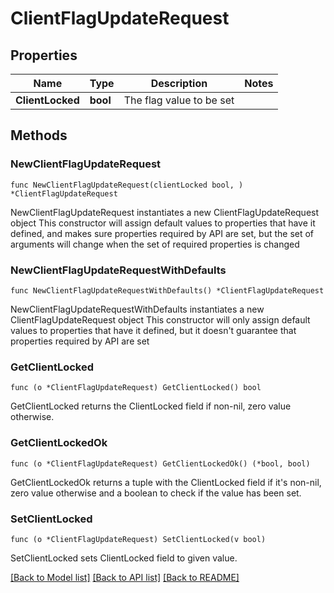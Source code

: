 # ClientFlagUpdateRequest

## Properties

Name | Type | Description | Notes
------------ | ------------- | ------------- | -------------
**ClientLocked** | **bool** | The flag value to be set  | 

## Methods

### NewClientFlagUpdateRequest

`func NewClientFlagUpdateRequest(clientLocked bool, ) *ClientFlagUpdateRequest`

NewClientFlagUpdateRequest instantiates a new ClientFlagUpdateRequest object
This constructor will assign default values to properties that have it defined,
and makes sure properties required by API are set, but the set of arguments
will change when the set of required properties is changed

### NewClientFlagUpdateRequestWithDefaults

`func NewClientFlagUpdateRequestWithDefaults() *ClientFlagUpdateRequest`

NewClientFlagUpdateRequestWithDefaults instantiates a new ClientFlagUpdateRequest object
This constructor will only assign default values to properties that have it defined,
but it doesn't guarantee that properties required by API are set

### GetClientLocked

`func (o *ClientFlagUpdateRequest) GetClientLocked() bool`

GetClientLocked returns the ClientLocked field if non-nil, zero value otherwise.

### GetClientLockedOk

`func (o *ClientFlagUpdateRequest) GetClientLockedOk() (*bool, bool)`

GetClientLockedOk returns a tuple with the ClientLocked field if it's non-nil, zero value otherwise
and a boolean to check if the value has been set.

### SetClientLocked

`func (o *ClientFlagUpdateRequest) SetClientLocked(v bool)`

SetClientLocked sets ClientLocked field to given value.



[[Back to Model list]](../README.md#documentation-for-models) [[Back to API list]](../README.md#documentation-for-api-endpoints) [[Back to README]](../README.md)


